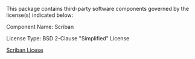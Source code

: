 This package contains third-party software components governed by the license(s) indicated below:

Component Name: Scriban

License Type: BSD 2-Clause "Simplified" License

[Scriban Licese](https://github.com/scriban/scriban/blob/master/license.txt)